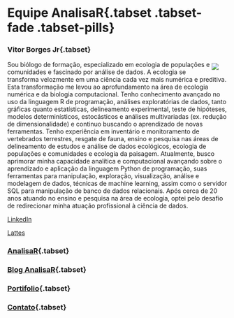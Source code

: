 # **Equipe AnalisaR**{.tabset .tabset-fade .tabset-pills}

### **Vitor Borges Jr**{.tabset}

<p><img style="float: right;margin:5px 20px 5px 1px" src="/home/cla/Documentos/Vitor/AnalisaR/imagens/Vitor-Borges-Jr1.png"></p>
<!--
<img style="float: right;margin:5px 20px 5px 1px" src="/home/cla/Documentos/Vitor/AnalisaR/imagens/Vitor-Borges-Jr1.png">
-->


Sou biólogo de formação, especializado em ecologia de populações e comunidades e fascinado por análise de dados. A ecologia se transforma velozmente em uma ciência cada vez mais numérica e preditiva. Esta transformação me levou ao aprofundamento na área de ecologia numérica e da biologia computacional. Tenho conhecimento avançado no uso da linguagem R de programação, análises exploratórias de dados, tanto gráficas quanto estatísticas, delineamento experimental, teste de hipóteses, modelos determinísticos, estocásticos e análises multivariadas (ex. redução de dimensionalidade) e continuo buscando o aprendizado de novas ferramentas. Tenho experiência em inventário e monitoramento de vertebrados terrestres, resgate de fauna, ensino e pesquisa nas áreas de delineamento de estudos e análise de dados ecológicos, ecologia de populações e comunidades e ecologia da paisagem. Atualmente, busco aprimorar minha capacidade analítica e computacional avançando sobre o aprendizado e aplicação da linguagem Python de programação, suas ferramentas para manipulação, exploração, visualização, análise e modelagem de dados, técnicas de machine learning, assim como o servidor SQL para manipulação de banco de dados relacionais. Após cerca de 20 anos atuando no ensino e pesquisa na área de ecologia, optei pelo desafio de redirecionar minha atuação profissional à ciência de dados.

[LinkedIn](https://www.linkedin.com/in/vitor-borges-1bb19aa4/)

[Lattes](http://lattes.cnpq.br/2313576480433850)


### [AnalisaR](index.html){.tabset}

### [Blog AnalisaR](Blog-AnalisaR.html){.tabset}

### [Portifolio](Portifolio.html){.tabset}

### [Contato](Contato.html){.tabset}
